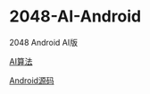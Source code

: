 2048-AI-Android
===============

2048 Android AI版

[AI算法](https://github.com/ov3y/2048-AI)

[Android源码](http://tieba.baidu.com/p/2934504692)
